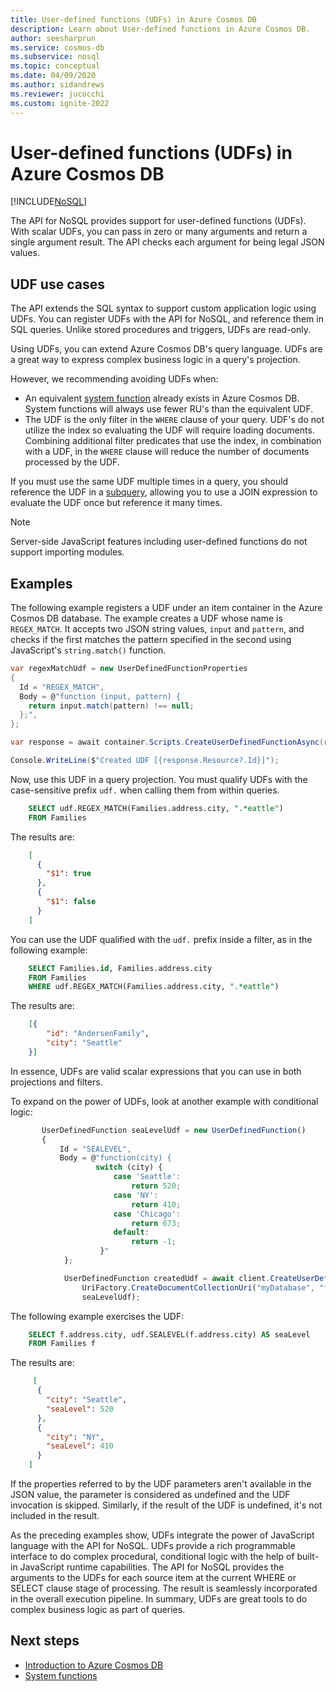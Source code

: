 ```yaml
---
title: User-defined functions (UDFs) in Azure Cosmos DB
description: Learn about User-defined functions in Azure Cosmos DB.
author: seesharprun
ms.service: cosmos-db
ms.subservice: nosql
ms.topic: conceptual
ms.date: 04/09/2020
ms.author: sidandrews
ms.reviewer: jucocchi
ms.custom: ignite-2022
---
```


# User-defined functions (UDFs) in Azure Cosmos DB
[!INCLUDE[NoSQL](../../includes/appliesto-nosql.md)]

The API for NoSQL provides support for user-defined functions (UDFs). With scalar UDFs, you can pass in zero or many arguments and return a single argument result. The API checks each argument for being legal JSON values.  

## UDF use cases

The API extends the SQL syntax to support custom application logic using UDFs. You can register UDFs with the API for NoSQL, and reference them in SQL queries. Unlike stored procedures and triggers, UDFs are read-only.

Using UDFs, you can extend Azure Cosmos DB's query language. UDFs are a great way to express complex business logic in a query's projection.

However, we recommending avoiding UDFs when:

- An equivalent [system function](system-functions.yml) already exists in Azure Cosmos DB. System functions will always use fewer RU's than the equivalent UDF.
- The UDF is the only filter in the `WHERE` clause of your query. UDF's do not utilize the index so evaluating the UDF will require loading documents. Combining additional filter predicates that use the index, in combination with a UDF, in the `WHERE` clause will reduce the number of documents processed by the UDF.

If you must use the same UDF multiple times in a query, you should reference the UDF in a [subquery](subquery.md#evaluate-once-and-reference-many-times), allowing you to use a JOIN expression to evaluate the UDF once but reference it many times.

> [!NOTE]
> Server-side JavaScript features including user-defined functions do not support importing modules.

## Examples

The following example registers a UDF under an item container in the Azure Cosmos DB database. The example creates a UDF whose name is `REGEX_MATCH`. It accepts two JSON string values, `input` and `pattern`, and checks if the first matches the pattern specified in the second using JavaScript's `string.match()` function.

```csharp
var regexMatchUdf = new UserDefinedFunctionProperties
{
  Id = "REGEX_MATCH",
  Body = @"function (input, pattern) {
    return input.match(pattern) !== null;
  };",
};

var response = await container.Scripts.CreateUserDefinedFunctionAsync(regexMatchUdf);

Console.WriteLine($"Created UDF [{response.Resource?.Id}]");
```

Now, use this UDF in a query projection. You must qualify UDFs with the case-sensitive prefix `udf.` when calling them from within queries.

```sql
    SELECT udf.REGEX_MATCH(Families.address.city, ".*eattle")
    FROM Families
```

The results are:

```json
    [
      {
        "$1": true
      },
      {
        "$1": false
      }
    ]
```

You can use the UDF qualified with the `udf.` prefix inside a filter, as in the following example:

```sql
    SELECT Families.id, Families.address.city
    FROM Families
    WHERE udf.REGEX_MATCH(Families.address.city, ".*eattle")
```

The results are:

```json
    [{
        "id": "AndersenFamily",
        "city": "Seattle"
    }]
```

In essence, UDFs are valid scalar expressions that you can use in both projections and filters.

To expand on the power of UDFs, look at another example with conditional logic:

```javascript
       UserDefinedFunction seaLevelUdf = new UserDefinedFunction()
       {
           Id = "SEALEVEL",
           Body = @"function(city) {
                   switch (city) {
                       case 'Seattle':
                           return 520;
                       case 'NY':
                           return 410;
                       case 'Chicago':
                           return 673;
                       default:
                           return -1;
                    }"
            };

            UserDefinedFunction createdUdf = await client.CreateUserDefinedFunctionAsync(
                UriFactory.CreateDocumentCollectionUri("myDatabase", "families"),
                seaLevelUdf);
```

The following example exercises the UDF:

```sql
    SELECT f.address.city, udf.SEALEVEL(f.address.city) AS seaLevel
    FROM Families f
```

The results are:

```json
     [
      {
        "city": "Seattle",
        "seaLevel": 520
      },
      {
        "city": "NY",
        "seaLevel": 410
      }
    ]
```

If the properties referred to by the UDF parameters aren't available in the JSON value, the parameter is considered as undefined and the UDF invocation is skipped. Similarly, if the result of the UDF is undefined, it's not included in the result.

As the preceding examples show, UDFs integrate the power of JavaScript language with the API for NoSQL. UDFs provide a rich programmable interface to do complex procedural, conditional logic with the help of built-in JavaScript runtime capabilities. The API for NoSQL provides the arguments to the UDFs for each source item at the current WHERE or SELECT clause stage of processing. The result is seamlessly incorporated in the overall execution pipeline. In summary, UDFs are great tools to do complex business logic as part of queries.

## Next steps

- [Introduction to Azure Cosmos DB](../../introduction.md)
- [System functions](system-functions.yml)
